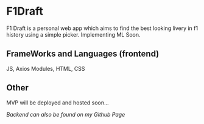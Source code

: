 # F1Draft
F1 Draft is a personal web app which aims to find the best looking livery in f1 history using a simple picker. Implementing ML Soon.

## FrameWorks and Languages (frontend)

JS, Axios Modules, HTML, CSS


## Other
MVP will be deployed and hosted soon...


*Backend can also be found on my Github Page*


